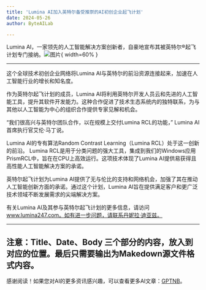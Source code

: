 ```yaml
---
title: 'Lumina AI加入英特尔备受推崇的AI初创企业起飞计划'
date: 2024-05-26
author: ByteAILab

---
```


Lumina AI，一家领先的人工智能解决方案创新者，自豪地宣布其被英特尔®起飞计划专门接纳。![图片](https://ai-techpark.com/wp-content/uploads/2024/05/Lumina-960x540.jpg){ width=60% }

---
这个全球技术初创企业网络将Lumina AI与英特尔的前沿资源连接起来，加速在人工智能行业的增长和知名度。

作为英特尔起飞计划的成员，Lumina AI将利用英特尔开发人员云和先进的人工智能工具，提升其软件开发能力。这种合作促进了技术生态系统内的独特联系，为与其他以人工智能为中心的组织合作提供专家见解和机会。

“我们很高兴与英特尔团队合作，以在规模上交付Lumina RCL的功能，” Lumina AI首席执行官艾伦·马丁说。

Lumina AI的专有算法Random Contrast Learning（Lumina RCL）处于这一创新的前沿。 Lumina RCL是用于分类问题的强大工具，集成到我们的Windows应用PrismRCL中，旨在在CPU上高效运行。这项技术体现了Lumina AI提供易获得且高性能人工智能解决方案的承诺。

英特尔起飞计划为Lumina AI提供了无与伦比的支持和网络机会，加强了其在推动人工智能创新方面的承诺。通过这个计划，Lumina AI旨在提供满足客户和更广泛技术领域不断发展需求的尖端解决方案。

有关Lumina AI及其参与英特尔起飞计划的更多信息，请访问 www.lumina247.com。如有进一步问题，请联系丹妮拉·迪亚兹。


---

注意：Title、Date、Body 三个部分的内容，放入到对应的位置。最后只需要输出为Makedown源文件格式内容。
---
感谢阅读！如果您对AI的更多资讯感兴趣，可以查看更多AI文章：[GPTNB](https://gptnb.com)。
